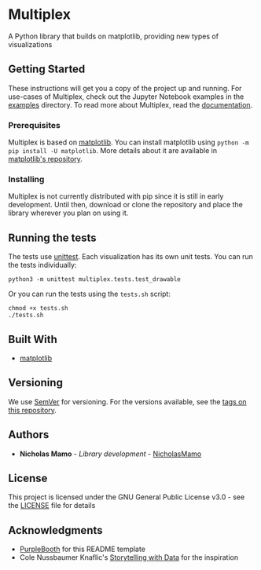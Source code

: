 # Multiplex

A Python library that builds on matplotlib, providing new types of visualizations

## Getting Started

These instructions will get you a copy of the project up and running.
For use-cases of Multiplex, check out the Jupyter Notebook examples in the [examples](examples) directory.
To read more about Multiplex, read the [documentation](https://nicholasmamo.github.io/multiplex-plot/).

### Prerequisites

Multiplex is based on [matplotlib](https://github.com/matplotlib/matplotlib).
You can install matplotlib using `python -m pip install -U matplotlib`.
More details about it are available in [matplotlib's repository](https://github.com/matplotlib/matplotlib).

### Installing

Multiplex is not currently distributed with pip since it is still in early development.
Until then, download or clone the repository and place the library wherever you plan on using it.

## Running the tests

The tests use [unittest](https://docs.python.org/3/library/unittest.html).
Each visualization has its own unit tests.
You can run the tests individually:

```
python3 -m unittest multiplex.tests.test_drawable
```

Or you can run the tests using the `tests.sh` script:

```
chmod +x tests.sh
./tests.sh
```

## Built With

* [matplotlib](https://github.com/matplotlib/matplotlib)

## Versioning

We use [SemVer](http://semver.org/) for versioning. For the versions available, see the [tags on this repository](https://github.com/your/project/tags).

## Authors

* **Nicholas Mamo** - *Library development* - [NicholasMamo](https://github.com/NicholasMamo)

## License

This project is licensed under the GNU General Public License v3.0 - see the [LICENSE](LICENSE) file for details

## Acknowledgments

* [PurpleBooth](https://gist.github.com/PurpleBooth/109311bb0361f32d87a2) for this README template
* Cole Nussbaumer Knaflic's [Storytelling with Data](http://www.storytellingwithdata.com/) for the inspiration
